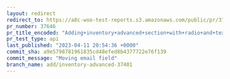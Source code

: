 ```yaml
---
layout: redirect
redirect_to: https://a8c-woo-test-reports.s3.amazonaws.com/public/pr/37646/api/index.html
pr_number: 37646
pr_title_encoded: "Adding+inventory+advanced+section+with+radio+and+text+fields"
pr_test_type: api
last_published: "2023-04-11 20:54:36 +0000"
commit_sha: a9e5798781961835cd48efed8b4377722e76f139
commit_message: "Moving email field"
branch_name: add/inventory-advanced-37401
---
```

